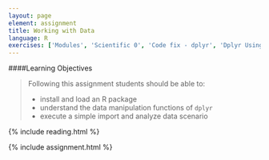 ```yaml
---
layout: page
element: assignment
title: Working with Data
language: R
exercises: ['Modules', 'Scientific 0', 'Code fix - dplyr', 'Dplyr Using Databases']
---
```


####Learning Objectives

> Following this assignment students should be able to:
>
> - install and load an R package
> - understand the data manipulation functions of `dplyr`
> - execute a simple import and analyze data scenario

{% include reading.html %}

{% include assignment.html %}
